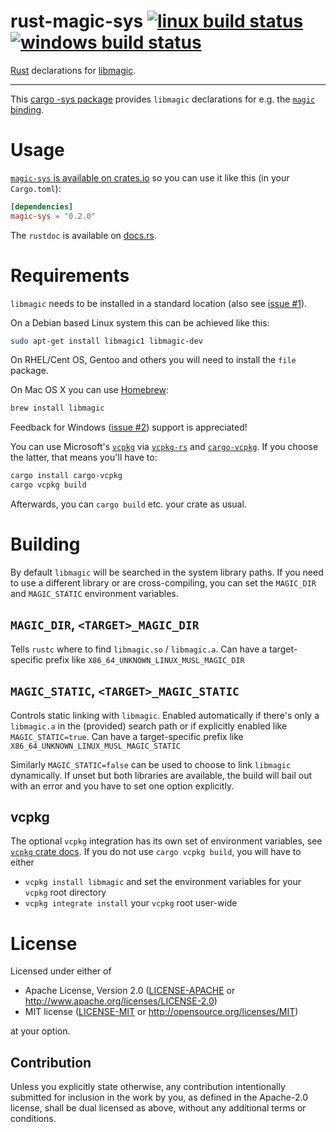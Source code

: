 rust-magic-sys [![linux build status](https://github.com/robo9k/rust-magic-sys/actions/workflows/linux.yml/badge.svg)](https://github.com/robo9k/rust-magic-sys/actions/workflows/linux.yml) [![windows build status](https://github.com/robo9k/rust-magic-sys/actions/workflows/windows.yml/badge.svg)](https://github.com/robo9k/rust-magic-sys/actions/workflows/windows.yml)
==============

[Rust](http://www.rust-lang.org/) declarations for [libmagic](http://darwinsys.com/file/).

---

This [cargo -sys package](http://doc.crates.io/build-script.html#*-sys-packages) provides `libmagic` declarations for e.g. the [`magic` binding](https://github.com/robo9k/rust-magic).


# Usage

[`magic-sys` is available on crates.io](https://crates.io/crates/magic-sys) so you can use it like this (in your `Cargo.toml`):

```toml
[dependencies]
magic-sys = "0.2.0"
```

The `rustdoc` is available on [docs.rs](https://docs.rs/magic-sys).

# Requirements

`libmagic` needs to be installed in a standard location (also see [issue #1](https://github.com/robo9k/rust-magic-sys/issues/1)).

On a Debian based Linux system this can be achieved like this:
```sh
sudo apt-get install libmagic1 libmagic-dev
```

On RHEL/Cent OS, Gentoo and others you will need to install the `file` package.


On Mac OS X you can use [Homebrew](http://brew.sh/):
```sh
brew install libmagic
```

Feedback for Windows ([issue #2](https://github.com/robo9k/rust-magic-sys/issues/2)) support is appreciated!

You can use Microsoft's [`vcpkg`](https://vcpkg.io) via [`vcpkg-rs`](https://docs.rs/vcpkg) and [`cargo-vcpkg`](https://crates.io/crates/cargo-vcpkg).
If you choose the latter, that means you'll have to:
```sh
cargo install cargo-vcpkg
cargo vcpkg build
```
Afterwards, you can `cargo build` etc. your crate as usual.

# Building

By default `libmagic` will be searched in the system library paths. If you need to use a different library or are cross-compiling, you can set the `MAGIC_DIR` and `MAGIC_STATIC` environment variables.

## `MAGIC_DIR`, `<TARGET>_MAGIC_DIR`
Tells `rustc` where to find `libmagic.so` / `libmagic.a`. Can have a target-specific prefix like `X86_64_UNKNOWN_LINUX_MUSL_MAGIC_DIR`

## `MAGIC_STATIC`, `<TARGET>_MAGIC_STATIC`
Controls static linking with `libmagic`. Enabled automatically if there's only a `libmagic.a` in the (provided) search path or if explicitly enabled like `MAGIC_STATIC=true`. Can have a target-specific prefix like `X86_64_UNKNOWN_LINUX_MUSL_MAGIC_STATIC`

Similarly `MAGIC_STATIC=false` can be used to choose to link `libmagic` dynamically.
If unset but both libraries are available, the build will bail out with an error and you have to set one option explicitly.

## vcpkg
The optional `vcpkg` integration has its own set of environment variables, see [`vcpkg` crate docs](https://docs.rs/vcpkg/#environment-variables).
If you do not use `cargo vcpkg build`, you will have to either
* `vcpkg install libmagic` and set the environment variables for your `vcpkg` root directory
* `vcpkg integrate install` your `vcpkg` root user-wide

# License

Licensed under either of
 * Apache License, Version 2.0 ([LICENSE-APACHE](LICENSE-APACHE) or http://www.apache.org/licenses/LICENSE-2.0)
 * MIT license ([LICENSE-MIT](LICENSE-MIT) or http://opensource.org/licenses/MIT)

at your option.

## Contribution

Unless you explicitly state otherwise, any contribution intentionally submitted
for inclusion in the work by you, as defined in the Apache-2.0 license, shall be dual licensed as above, without any
additional terms or conditions.

